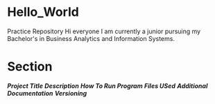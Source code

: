 # Hello_World
Practice Repository
Hi everyone
I am currently a junior pursuing my Bachelor's in Business Analytics and Information Systems. 

# **Section** #
***Project Title***
***Description***
***How To Run Program***
***Files USed***
***Additional Documentation***
***Versioning***
